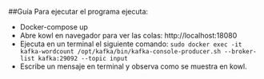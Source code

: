 ##Guía
Para ejecutar el programa ejecuta:
- Docker-compose up
- Abre kowl en navegador para ver las colas: http://localhost:18080
- Ejecuta en un terminal el siguiente comando: ```sudo docker exec -it kafka-wordcount /opt/kafka/bin/kafka-console-producer.sh --broker-list kafka:29092 --topic input```
- Escribe un mensaje en terminal y observa como se muestra en kowl.